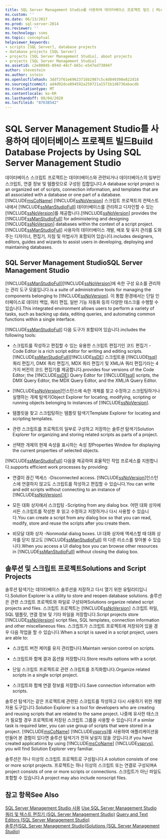 ```yaml
---
title: SQL Server Management Studio를 사용하여 데이터베이스 프로젝트 빌드 | Microsoft 문서
ms.custom: ''
ms.date: 06/13/2017
ms.prod: sql-server-2014
ms.reviewer: ''
ms.technology: ssms
ms.topic: conceptual
helpviewer_keywords:
- scripts [SQL Server], database projects
- database projects [SQL Server]
- projects [SQL Server Management Studio], about projects
- projects [SQL Server Management Studio]
ms.assetid: c2e80045-894d-44cf-b65c-e547ed738947
author: stevestein
ms.author: sstein
ms.openlocfilehash: 3ddf3f61e69623716b2987c5c4d849398e822d18
ms.sourcegitcommit: ad4d92dce894592a259721a1571b1d8736abacdb
ms.translationtype: MT
ms.contentlocale: ko-KR
ms.lasthandoff: 08/04/2020
ms.locfileid: "87638542"
---
```

# <a name="build-database-projects-by-using-sql-server-management-studio"></a><span data-ttu-id="a1d57-102">SQL Server Management Studio를 사용하여 데이터베이스 프로젝트 빌드</span><span class="sxs-lookup"><span data-stu-id="a1d57-102">Build Database Projects by Using SQL Server Management Studio</span></span>
  <span data-ttu-id="a1d57-103">데이터베이스 스크립트 프로젝트는 데이터베이스와 관련되거나 데이터베이스의 일부인 스크립트, 연결 정보 및 템플릿으로 구성된 집합입니다.</span><span class="sxs-lookup"><span data-stu-id="a1d57-103">A database script project is an organized set of scripts, connection information, and templates that are all associated with a database or one part of a database.</span></span> [!INCLUDE[msCoName](../includes/msconame-md.md)] <span data-ttu-id="a1d57-104">[!INCLUDE[ssNoVersion](../includes/ssnoversion-md.md)] 스크립트 프로젝트의 컨텍스트 내에서 [!INCLUDE[ssManStudioFull](../includes/ssmanstudiofull-md.md)] 데이터베이스를 관리하고 디자인할 수 있는 [!INCLUDE[ssNoVersion](../includes/ssnoversion-md.md)]를 제공합니다.</span><span class="sxs-lookup"><span data-stu-id="a1d57-104">[!INCLUDE[ssNoVersion](../includes/ssnoversion-md.md)] provides the [!INCLUDE[ssManStudioFull](../includes/ssmanstudiofull-md.md)] for administering and designing [!INCLUDE[ssNoVersion](../includes/ssnoversion-md.md)] databases within the context of a script project.</span></span> [!INCLUDE[ssManStudioFull](../includes/ssmanstudiofull-md.md)] <span data-ttu-id="a1d57-105">사용자의 데이터베이스 개발, 배포 및 유지 관리를 도와 주는 디자이너, 편집기, 지침 및 마법사가 포함되어 있습니다.</span><span class="sxs-lookup"><span data-stu-id="a1d57-105">includes designers, editors, guides and wizards to assist users in developing, deploying and maintaining databases.</span></span>  
  
## <a name="sql-server-management-studio"></a><span data-ttu-id="a1d57-106">SQL Server Management Studio</span><span class="sxs-lookup"><span data-stu-id="a1d57-106">SQL Server Management Studio</span></span>  
 [!INCLUDE[ssManStudioFull](../includes/ssmanstudiofull-md.md)]<span data-ttu-id="a1d57-107">[!INCLUDE[ssNoVersion](../includes/ssnoversion-md.md)]에 속한 구성 요소를 관리하는 관리 도구 모음입니다.</span><span class="sxs-lookup"><span data-stu-id="a1d57-107">is a suite of administrative tools for managing the components belonging to [!INCLUDE[ssNoVersion](../includes/ssnoversion-md.md)].</span></span> <span data-ttu-id="a1d57-108">이 통합 환경에서는 단일 인터페이스로 데이터 백업, 쿼리 편집, 일반 기능 자동화 등의 다양한 태스크를 수행할 수 있습니다.</span><span class="sxs-lookup"><span data-stu-id="a1d57-108">This integrated environment allows users to perform a variety of tasks, such as backing up data, editing queries, and automating common functions within a single interface.</span></span>  
  
 [!INCLUDE[ssManStudioFull](../includes/ssmanstudiofull-md.md)] <span data-ttu-id="a1d57-109">다음 도구가 포함되어 있습니다.</span><span class="sxs-lookup"><span data-stu-id="a1d57-109">includes the following tools:</span></span>  
  
-   <span data-ttu-id="a1d57-110">스크립트를 작성하고 편집할 수 있는 유용한 스크립트 편집기인 코드 편집기 -</span><span class="sxs-lookup"><span data-stu-id="a1d57-110">Code Editor is a rich script editor for writing and editing scripts.</span></span> [!INCLUDE[ssManStudioFull](../includes/ssmanstudiofull-md.md)]<span data-ttu-id="a1d57-111">[!INCLUDE[ssDE](../includes/ssde-md.md)] 스크립트용 [!INCLUDE[tsql](../includes/tsql-md.md)] 쿼리 편집기, DMX 쿼리 편집기, MDX 쿼리 편집기 및 XML/A 쿼리 편집기라는 4가지 버전의 코드 편집기를 제공합니다.</span><span class="sxs-lookup"><span data-stu-id="a1d57-111">provides four versions of the Code Editor; the [!INCLUDE[ssDE](../includes/ssde-md.md)] Query Editor for [!INCLUDE[tsql](../includes/tsql-md.md)] scripts, the DMX Query Editor, the MDX Query Editor, and the XML/A Query Editor.</span></span>  
  
-   <span data-ttu-id="a1d57-112">[!INCLUDE[ssNoVersion](../includes/ssnoversion-md.md)]인스턴스에 속한 개체를 찾고 수정하고 스크립팅하거나 실행하는 개체 탐색기</span><span class="sxs-lookup"><span data-stu-id="a1d57-112">Object Explorer for locating, modifying, scripting or running objects belonging to instances of [!INCLUDE[ssNoVersion](../includes/ssnoversion-md.md)].</span></span>  
  
-   <span data-ttu-id="a1d57-113">템플릿을 찾고 스크립팅하는 템플릿 탐색기</span><span class="sxs-lookup"><span data-stu-id="a1d57-113">Template Explorer for locating and scripting templates.</span></span>  
  
-   <span data-ttu-id="a1d57-114">관련 스크립트를 프로젝트의 일부로 구성하고 저장하는 솔루션 탐색기</span><span class="sxs-lookup"><span data-stu-id="a1d57-114">Solution Explorer for organizing and storing related scripts as parts of a project.</span></span>  
  
-   <span data-ttu-id="a1d57-115">선택한 개체의 현재 속성을 표시하는 속성 창</span><span class="sxs-lookup"><span data-stu-id="a1d57-115">Properties Window for displaying the current properties of selected objects.</span></span>  
  
 [!INCLUDE[ssManStudioFull](../includes/ssmanstudiofull-md.md)] <span data-ttu-id="a1d57-116">다음을 제공하여 효율적인 작업 프로세스를 지원합니다.</span><span class="sxs-lookup"><span data-stu-id="a1d57-116">supports efficient work processes by providing:</span></span>  
  
-   <span data-ttu-id="a1d57-117">연결이 끊긴 액세스 -</span><span class="sxs-lookup"><span data-stu-id="a1d57-117">Disconnected access.</span></span> <span data-ttu-id="a1d57-118">[!INCLUDE[ssNoVersion](../includes/ssnoversion-md.md)]인스턴스에 연결하지 않고도 스크립트를 작성하고 편집할 수 있습니다.</span><span class="sxs-lookup"><span data-stu-id="a1d57-118">You can write and edit scripts without connecting to an instance of [!INCLUDE[ssNoVersion](../includes/ssnoversion-md.md)].</span></span>  
  
-   <span data-ttu-id="a1d57-119">모든 대화 상자에서 스크립팅 -</span><span class="sxs-lookup"><span data-stu-id="a1d57-119">Scripting from any dialog box.</span></span> <span data-ttu-id="a1d57-120">어떤 대화 상자에서든 스크립트를 작성한 후 읽고 수정하고 저장하거나 다시 사용할 수 있습니다.</span><span class="sxs-lookup"><span data-stu-id="a1d57-120">You can create a script from any dialog box so that you can read, modify, store and reuse the scripts after you create them.</span></span>  
  
-   <span data-ttu-id="a1d57-121">비모달 대화 상자 -</span><span class="sxs-lookup"><span data-stu-id="a1d57-121">Nonmodal dialog boxes.</span></span> <span data-ttu-id="a1d57-122">UI 대화 상자에 액세스할 때 대화 상자를 닫지 않고도 [!INCLUDE[ssManStudioFull](../includes/ssmanstudiofull-md.md)] 의 다른 리소스를 찾아볼 수 있습니다.</span><span class="sxs-lookup"><span data-stu-id="a1d57-122">When you access a UI dialog box you can browse other resources in [!INCLUDE[ssManStudioFull](../includes/ssmanstudiofull-md.md)] without closing the dialog box.</span></span>  
  
## <a name="solutions-and-script-projects"></a><span data-ttu-id="a1d57-123">솔루션 및 스크립트 프로젝트</span><span class="sxs-lookup"><span data-stu-id="a1d57-123">Solutions and Script Projects</span></span>  
 <span data-ttu-id="a1d57-124">솔루션 탐색기는 데이터베이스 솔루션을 저장하고 다시 열기 위한 유틸리티입니다.</span><span class="sxs-lookup"><span data-stu-id="a1d57-124">Solution Explorer is a utility to store and reopen database solutions.</span></span> <span data-ttu-id="a1d57-125">솔루션은 관련 스크립트 프로젝트와 파일로 구성되며</span><span class="sxs-lookup"><span data-stu-id="a1d57-125">Solutions organize related script projects and files.</span></span> <span data-ttu-id="a1d57-126">스크립트 프로젝트는 [!INCLUDE[ssNoVersion](../includes/ssnoversion-md.md)] 스크립트 파일, SQL 템플릿, 연결 정보 및 기타 파일을 저장합니다.</span><span class="sxs-lookup"><span data-stu-id="a1d57-126">Script projects store [!INCLUDE[ssNoVersion](../includes/ssnoversion-md.md)] script files, SQL templates, connection information and other miscellaneous files.</span></span> <span data-ttu-id="a1d57-127">스크립트가 스크립트 프로젝트에 저장되어 있을 경우 다음 작업을 할 수 있습니다.</span><span class="sxs-lookup"><span data-stu-id="a1d57-127">When a script is saved in a script project, users are able to:</span></span>  
  
-   <span data-ttu-id="a1d57-128">스크립트 버전 제어를 유지 관리합니다.</span><span class="sxs-lookup"><span data-stu-id="a1d57-128">Maintain version control on scripts.</span></span>  
  
-   <span data-ttu-id="a1d57-129">스크립트와 함께 결과 옵션을 저장합니다.</span><span class="sxs-lookup"><span data-stu-id="a1d57-129">Store results options with a script.</span></span>  
  
-   <span data-ttu-id="a1d57-130">단일 스크립트 프로젝트로 관련 스크립트를 조직화합니다.</span><span class="sxs-lookup"><span data-stu-id="a1d57-130">Organize related scripts in a single script project.</span></span>  
  
-   <span data-ttu-id="a1d57-131">스크립트와 함께 연결 정보를 저장합니다.</span><span class="sxs-lookup"><span data-stu-id="a1d57-131">Save connection information with scripts.</span></span>  
  
 <span data-ttu-id="a1d57-132">솔루션 탐색기는 같은 프로젝트에 관련된 스크립트를 작성하고 다시 사용하기 위한 개발자용 도구입니다.</span><span class="sxs-lookup"><span data-stu-id="a1d57-132">Solution Explorer is a tool for developers who are creating and reusing scripts that are related to the same project.</span></span> <span data-ttu-id="a1d57-133">나중에 유사한 태스크가 필요할 경우 프로젝트에 저장된 스크립트 그룹을 사용할 수 있습니다.</span><span class="sxs-lookup"><span data-stu-id="a1d57-133">If a similar task is required later, you can use group of scripts that were stored in a project.</span></span> <span data-ttu-id="a1d57-134">[!INCLUDE[msCoName](../includes/msconame-md.md)] [!INCLUDE[vsprvs](../includes/vsprvs-md.md)]를 사용하여 애플리케이션을 만들어 본 경험이 있다면 솔루션 탐색기가 전혀 낯설지 않을 것입니다.</span><span class="sxs-lookup"><span data-stu-id="a1d57-134">If you have created applications by using [!INCLUDE[msCoName](../includes/msconame-md.md)] [!INCLUDE[vsprvs](../includes/vsprvs-md.md)], you will find Solution Explorer very familiar.</span></span>  
  
 <span data-ttu-id="a1d57-135">솔루션은 하나 이상의 스크립트 프로젝트로 구성됩니다.</span><span class="sxs-lookup"><span data-stu-id="a1d57-135">A solution consists of one or more script projects.</span></span> <span data-ttu-id="a1d57-136">프로젝트는 하나 이상의 스크립트 또는 연결로 구성되며</span><span class="sxs-lookup"><span data-stu-id="a1d57-136">A project consists of one or more scripts or connections.</span></span> <span data-ttu-id="a1d57-137">스크립트가 아닌 파일도 포함할 수 있습니다.</span><span class="sxs-lookup"><span data-stu-id="a1d57-137">A project may also include nonscript files.</span></span>  
  
## <a name="see-also"></a><span data-ttu-id="a1d57-138">참고 항목</span><span class="sxs-lookup"><span data-stu-id="a1d57-138">See Also</span></span>  
 <span data-ttu-id="a1d57-139">[SQL Server Management Studio 사용](../database-engine/use-sql-server-management-studio.md) </span><span class="sxs-lookup"><span data-stu-id="a1d57-139">[Use SQL Server Management Studio](../database-engine/use-sql-server-management-studio.md) </span></span>  
 <span data-ttu-id="a1d57-140">[쿼리 및 텍스트 편집기 &#40;SQL Server Management Studio&#41;](../relational-databases/scripting/query-and-text-editors-sql-server-management-studio.md) </span><span class="sxs-lookup"><span data-stu-id="a1d57-140">[Query and Text Editors &#40;SQL Server Management Studio&#41;](../relational-databases/scripting/query-and-text-editors-sql-server-management-studio.md) </span></span>  
 [<span data-ttu-id="a1d57-141">솔루션&#40;SQL Server Management Studio&#41;</span><span class="sxs-lookup"><span data-stu-id="a1d57-141">Solutions &#40;SQL Server Management Studio&#41;</span></span>](solution/solutions-sql-server-management-studio.md)  
  
  
